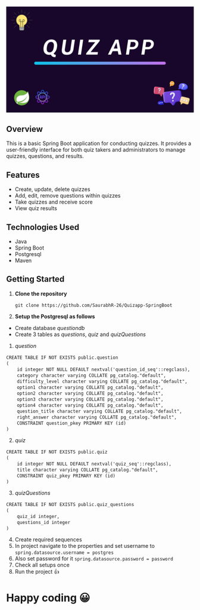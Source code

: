 ![Quiz App](QuizApp.jpg)

## Overview

This is a basic Spring Boot application for conducting quizzes. It provides a user-friendly interface for both quiz takers and administrators to manage quizzes, questions, and results.

## Features

- Create, update, delete quizzes
- Add, edit, remove questions within quizzes
- Take quizzes and receive score
- View quiz results 

## Technologies Used

- Java
- Spring Boot
- Postgresql
- Maven

## Getting Started

1. **Clone the repository**

   ```
   git clone https://github.com/SaurabhR-26/Quizapp-SpringBoot
   ```
2. **Setup the Postgresql as follows**
- Create database *questiondb*
- Create 3 tables as *questions*, *quiz* and *quizQuestions*
1. *question*
```
CREATE TABLE IF NOT EXISTS public.question
(
    id integer NOT NULL DEFAULT nextval('question_id_seq'::regclass),
    category character varying COLLATE pg_catalog."default",
    difficulty_level character varying COLLATE pg_catalog."default",
    option1 character varying COLLATE pg_catalog."default",
    option2 character varying COLLATE pg_catalog."default",
    option3 character varying COLLATE pg_catalog."default",
    option4 character varying COLLATE pg_catalog."default",
    question_title character varying COLLATE pg_catalog."default",
    right_answer character varying COLLATE pg_catalog."default",
    CONSTRAINT question_pkey PRIMARY KEY (id)
)
```
2. *quiz*
```
CREATE TABLE IF NOT EXISTS public.quiz
(
    id integer NOT NULL DEFAULT nextval('quiz_seq'::regclass),
    title character varying COLLATE pg_catalog."default",
    CONSTRAINT quiz_pkey PRIMARY KEY (id)
)
```

3. *quizQuestions*
```
CREATE TABLE IF NOT EXISTS public.quiz_questions
(
    quiz_id integer,
    questions_id integer
)
```
4. Create required sequences
5. In project navigate to the properties and set username to `spring.datasource.username = postgres`
6. Also set password for it `spring.datasource.password = password`
7. Check all setups once
8. Run the project 👍

<h1>Happy coding 😀</h1>
